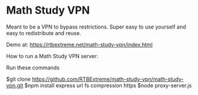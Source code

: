 # Math Study VPN
Meant to be a VPN to bypass restrictions. Super easy to use yourself and easy to redistribute and reuse.

Demo at: https://rtbextreme.net/math-study-vpn/index.html

How to run a Math Study VPN server:

Run these commands

$git clone https://github.com/RTBExtreme/math-study-vpn/math-study-vpn.git
$npm install express url fs compression https
$node proxy-server.js
